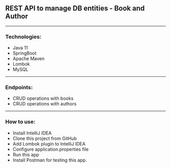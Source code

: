 ## REST API to manage DB entities - Book and Author
- --
### Technologies:
- Java 11
- SpringBoot
- Apache Maven
- Lombok
- MySQL
- --
### Endpoints:
- CRUD operations with books
- CRUD operations with authors
- --
### How to use:
- Install IntelliJ IDEA
- Clone this project from GitHub
- Add Lombok plugin to IntelliJ IDEA
- Configure application.properties file
- Run this app
- Install Postman for testing this app.


